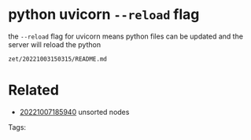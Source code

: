 # python uvicorn `--reload` flag
the `--reload` flag for uvicorn means python files can be updated and the server will reload the python

` zet/20221003150315/README.md `

# Related

- [20221007185940](/zet/20221007185940/README.md) unsorted nodes

Tags:

    
